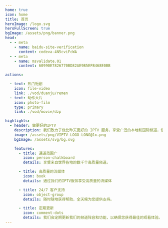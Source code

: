 ```yaml
---
home: true
icon: home
title: 首页
heroImage: /logo.svg
heroFullScreen: true
bgImage: /assets/png/banner.png
head:
  - - meta
    - name: baidu-site-verification
      content: codeva-4N5cviFcWA
  - - meta
    - name: msvalidate.01
      content: 60990E7826770BD82AE9B5EFB468E0BB

actions:

  - text: 热门短剧
    icon: file-video
    link: ./vod/duanju/remen
  - text: 动作大片
    icon: photo-film
    type: primary
    link: ./vod/movie/dzp

highlights:
  - header: 做更好的IPTV
    description: 我们致力于做比昨天更好的 IPTV 服务，享受广泛的本地和国际频道，包括体育、新闻、影视、戏剧等！
    image: /assets/png/VIPTV-LOGO-LONG@1x.png
    bgImage: /assets/svg/bg.svg

    features:
      - title: 通道范围广
        icon: person-chalkboard
        details: 享受来自世界各地的数千个高质量频道。

      - title: 高质量的流媒体
        icon: book
        details: 通过我们的IPTV服务享受高质量的流媒体

      - title: 24/7 客户支持
        icon: object-group
        details: 随时随地获得帮助，全天候为您提供支持。

      - title: 定期更新
        icon: comment-dots
        details: 我们会定期更新我们的频道阵容和功能，以确保您获得最佳的观看体验。
---
```


